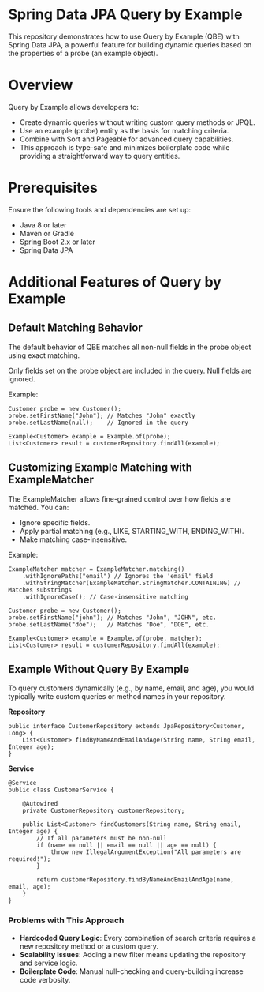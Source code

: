 # Spring Data JPA Query by Example
This repository demonstrates how to use Query by Example (QBE) with Spring Data JPA, a powerful feature for building dynamic queries based on the properties of a probe (an example object).

# Overview
Query by Example allows developers to:

- Create dynamic queries without writing custom query methods or JPQL.
- Use an example (probe) entity as the basis for matching criteria.
- Combine with Sort and Pageable for advanced query capabilities.
- This approach is type-safe and minimizes boilerplate code while providing a straightforward way to query entities.

# Prerequisites
Ensure the following tools and dependencies are set up:

- Java 8 or later
- Maven or Gradle
- Spring Boot 2.x or later
- Spring Data JPA

# Additional Features of Query by Example
## Default Matching Behavior
The default behavior of QBE matches all non-null fields in the probe object using exact matching.

Only fields set on the probe object are included in the query.
Null fields are ignored.

Example:
```
Customer probe = new Customer();
probe.setFirstName("John"); // Matches "John" exactly
probe.setLastName(null);    // Ignored in the query

Example<Customer> example = Example.of(probe);
List<Customer> result = customerRepository.findAll(example);
```

## Customizing Example Matching with ExampleMatcher
The ExampleMatcher allows fine-grained control over how fields are matched. You can:

- Ignore specific fields.
- Apply partial matching (e.g., LIKE, STARTING_WITH, ENDING_WITH).
- Make matching case-insensitive.

Example:
```
ExampleMatcher matcher = ExampleMatcher.matching()
    .withIgnorePaths("email") // Ignores the 'email' field
    .withStringMatcher(ExampleMatcher.StringMatcher.CONTAINING) // Matches substrings
    .withIgnoreCase(); // Case-insensitive matching

Customer probe = new Customer();
probe.setFirstName("john"); // Matches "John", "JOHN", etc.
probe.setLastName("doe");   // Matches "Doe", "DOE", etc.

Example<Customer> example = Example.of(probe, matcher);
List<Customer> result = customerRepository.findAll(example);
```

## Example Without Query By Example

To query customers dynamically (e.g., by name, email, and age), you would typically write custom queries or method names in your repository.

**Repository**
```
public interface CustomerRepository extends JpaRepository<Customer, Long> {
    List<Customer> findByNameAndEmailAndAge(String name, String email, Integer age);
}
```

**Service**
```
@Service
public class CustomerService {

    @Autowired
    private CustomerRepository customerRepository;

    public List<Customer> findCustomers(String name, String email, Integer age) {
        // If all parameters must be non-null
        if (name == null || email == null || age == null) {
            throw new IllegalArgumentException("All parameters are required!");
        }

        return customerRepository.findByNameAndEmailAndAge(name, email, age);
    }
}
```
### Problems with This Approach
- **Hardcoded Query Logic**: Every combination of search criteria requires a new repository method or a custom query.
- **Scalability Issues**: Adding a new filter means updating the repository and service logic.
- **Boilerplate Code**: Manual null-checking and query-building increase code verbosity.



